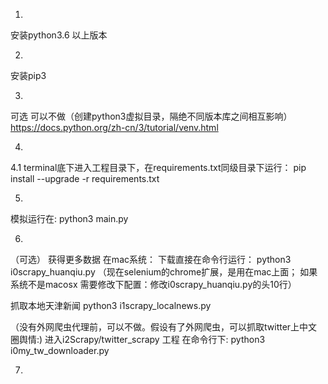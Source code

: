 1.
安装python3.6 以上版本

2. 
安装pip3 

3.
可选  可以不做（创建python3虚拟目录，隔绝不同版本库之间相互影响）
https://docs.python.org/zh-cn/3/tutorial/venv.html

4.
4.1
terminal底下进入工程目录下，在requirements.txt同级目录下运行：
pip install --upgrade -r requirements.txt

5.
模拟运行在:
python3 main.py

6.
（可选）
获得更多数据
在mac系统：
下载直接在命令行运行：
python3 i0scrapy_huanqiu.py
（现在selenium的chrome扩展，是用在mac上面；
如果系统不是macosx 需要修改下配置：修改i0scrapy_huanqiu.py的头10行）

抓取本地天津新闻
python3  i1scrapy_localnews.py

（没有外网爬虫代理前，可以不做。假设有了外网爬虫，可以抓取twitter上中文圈舆情:)
进入i2Scrapy/twitter_scrapy 工程 在命令行下: python3 i0my_tw_downloader.py

7.
